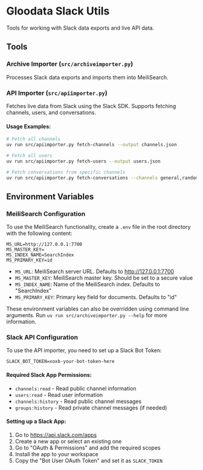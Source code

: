 # Gloodata Slack Utils

Tools for working with Slack data exports and live API data.

## Tools

### Archive Importer (`src/archiveimporter.py`)
Processes Slack data exports and imports them into MeiliSearch.

### API Importer (`src/apiimporter.py`)
Fetches live data from Slack using the Slack SDK. Supports fetching channels, users, and conversations.

#### Usage Examples:
```bash
# Fetch all channels
uv run src/apiimporter.py fetch-channels --output channels.json

# Fetch all users
uv run src/apiimporter.py fetch-users --output users.json

# Fetch conversations from specific channels
uv run src/apiimporter.py fetch-conversations --channels general,random --from-date 2024-01-01 --to-date 2024-01-07
```

## Environment Variables

### MeiliSearch Configuration
To use the MeiliSearch functionality, create a `.env` file in the root directory with the following content:

```
MS_URL=http://127.0.0.1:7700
MS_MASTER_KEY=
MS_INDEX_NAME=SearchIndex
MS_PRIMARY_KEY=id
```

- `MS_URL`: MeiliSearch server URL. Defaults to http://127.0.0.1:7700
- `MS_MASTER_KEY`: MeiliSearch master key. Should be set to a secure value
- `MS_INDEX_NAME`: Name of the MeiliSearch index. Defaults to "SearchIndex"
- `MS_PRIMARY_KEY`: Primary key field for documents. Defaults to "id"

These environment variables can also be overridden using command line arguments. Run `uv run src/archiveimporter.py --help` for more information.

### Slack API Configuration
To use the API importer, you need to set up a Slack Bot Token:

```
SLACK_BOT_TOKEN=xoxb-your-bot-token-here
```

#### Required Slack App Permissions:
- `channels:read` - Read public channel information
- `users:read` - Read user information
- `channels:history` - Read public channel messages
- `groups:history` - Read private channel messages (if needed)

#### Setting up a Slack App:
1. Go to https://api.slack.com/apps
2. Create a new app or select an existing one
3. Go to "OAuth & Permissions" and add the required scopes
4. Install the app to your workspace
5. Copy the "Bot User OAuth Token" and set it as `SLACK_TOKEN`
